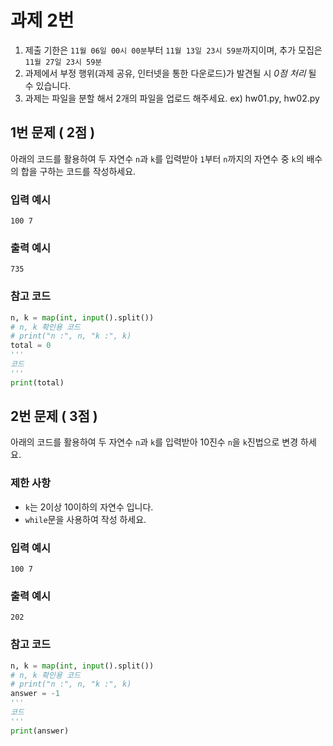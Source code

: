 # 과제 2번
1. 제출 기한은 `11월 06일 00시 00분`부터 `11월 13일 23시 59분`까지이며, 추가 모집은 `11월 27일 23시 59분`
2. 과제에서 부정 행위(과제 공유, 인터넷을 통한 다운로드)가 발견될 시 *0점 처리* 될 수 있습니다.
3. 과제는 파일을 분할 해서 2개의 파일을 업로드 해주세요. ex) hw01.py, hw02.py

## 1번 문제 ( 2점 )
아래의 코드를 활용하여 두 자연수 `n`과 `k`를 입력받아 `1`부터 `n`까지의 자연수 중 `k`의 배수의 합을 구하는 코드를 작성하세요.
### 입력 예시
```
100 7
```
### 출력 예시
```
735
```

### 참고 코드
```python
n, k = map(int, input().split())
# n, k 확인용 코드
# print("n :", n, "k :", k)
total = 0
'''
코드
'''
print(total)
```
## 2번 문제 ( 3점 )
아래의 코드를 활용하여 두 자연수 `n`과 `k`를 입력받아 10진수 `n`을 `k`진법으로 변경 하세요.

### 제한 사항
* `k`는 2이상 10이하의 자연수 입니다.
* `while`문을 사용하여 작성 하세요.

### 입력 예시
```
100 7
```

### 출력 예시
```
202
```

### 참고 코드
```python
n, k = map(int, input().split())
# n, k 확인용 코드
# print("n :", n, "k :", k)
answer = -1
'''
코드
'''
print(answer)
```
